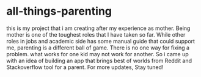 # all-things-parenting

this is my project that i am creating after my experience as mother. Being mother is one of the toughest roles that I have taken so far. While other roles in jobs and academic side has some manual guide that could support me, parenting is a different ball of game. There is no one way for fixing a problem. what works for one kid may not work for another. So i came up with an idea of building an app that brings best of worlds from Reddit and Stackoverflow tool for a parent. For more updates, Stay tuned!
